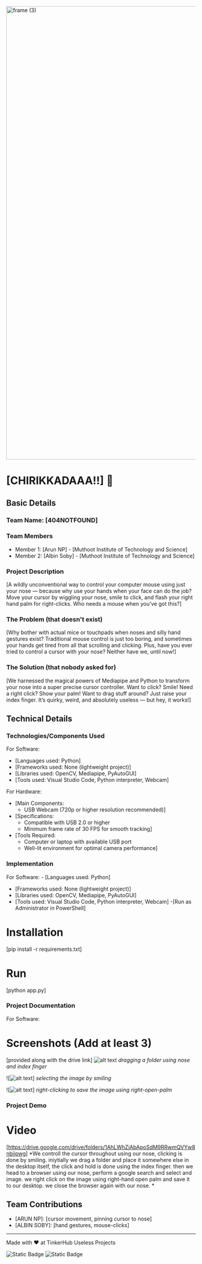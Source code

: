 <img width="3188" height="1202" alt="frame (3)" src="https://github.com/user-attachments/assets/517ad8e9-ad22-457d-9538-a9e62d137cd7" />


# [CHIRIKKADAAA!!] 🎯


## Basic Details
### Team Name: [404NOTFOUND]


### Team Members
- Member 1: [Arun NP] - [Muthoot Institute of Technology and Science]
- Member 2: [Albin Soby] - [Muthoot Institute of Technology and Science]

### Project Description
[A wildly unconventional way to control your computer mouse using just your nose — because why use your hands when your face can do the job? Move your cursor by wiggling your nose, smile to click, and flash your right hand palm for right-clicks. Who needs a mouse when you’ve got this?]

### The Problem (that doesn't exist)
[Why bother with actual mice or touchpads when noses and silly hand gestures exist? Traditional mouse control is just too boring, and sometimes your hands get tired from all that scrolling and clicking. Plus, have you ever tried to control a cursor with your nose? Neither have we, until now!]

### The Solution (that nobody asked for)
[We harnessed the magical powers of Mediapipe and Python to transform your nose into a super precise cursor controller. Want to click? Smile! Need a right click? Show your palm! Want to drag stuff around? Just raise your index finger. It’s quirky, weird, and absolutely useless — but hey, it works!]

## Technical Details
### Technologies/Components Used
For Software:
- [Languages used: Python]
- [Frameworks used: None (lightweight project)]
- [Libraries used: OpenCV, Mediapipe, PyAutoGUI]
- [Tools used: Visual Studio Code, Python interpreter, Webcam]

For Hardware:
- [Main Components:
  - USB Webcam (720p or higher resolution recommended)]
- [Specifications:
  - Compatible with USB 2.0 or higher
  - Minimum frame rate of 30 FPS for smooth tracking]
- [Tools Required:
  - Computer or laptop with available USB port
  - Well-lit environment for optimal camera performance]

### Implementation
For Software: - [Languages used: Python]
- [Frameworks used: None (lightweight project)]
- [Libraries used: OpenCV, Mediapipe, PyAutoGUI]
- [Tools used: Visual Studio Code, Python interpreter, Webcam]
-[Run as Administrator in PowerShell]
# Installation
[pip install -r requirements.txt]

# Run
[python app.py]

### Project Documentation
For Software:

# Screenshots (Add at least 3)
[provided along with the drive link]
![alt text](image-1.png)
*dragging a folder using nose and index finger*

![![alt text](image-3.png)]
*selecting the image by smiling*

![![alt text](image-4.png)]
*right-clicking to save the image using right-open-palm*


### Project Demo
# Video
[https://drive.google.com/drive/folders/1AhLWhZjAbApoSdM9RRwmQVYw8nbiipwg]
*We controll the cursor throughout using our nose, clicking is done by smiling. iniytially we drag a folder and place it somewhere else in the desktop itself, the click and hold is done using the index finger. then we head to a browser using our nose, perform a google search and select and image. we right click on the image using right-hand open palm and save it to our desktop. we close the browser again with our nose.  *


## Team Contributions
- [ARUN NP]: [cursor movement, pinning cursor to nose]
- [ALBIN SOBY]: [hand gestures, mouse-clicks]

---
Made with ❤️ at TinkerHub Useless Projects 

![Static Badge](https://img.shields.io/badge/TinkerHub-24?color=%23000000&link=https%3A%2F%2Fwww.tinkerhub.org%2F)
![Static Badge](https://img.shields.io/badge/UselessProjects--25-25?link=https%3A%2F%2Fwww.tinkerhub.org%2Fevents%2FQ2Q1TQKX6Q%2FUseless%2520Projects)



